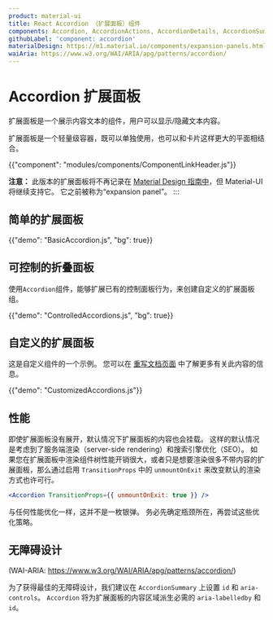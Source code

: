 ```yaml
---
product: material-ui
title: React Accordion （扩展面板）组件
components: Accordion, AccordionActions, AccordionDetails, AccordionSummary
githubLabel: 'component: accordion'
materialDesign: https://m1.material.io/components/expansion-panels.html
waiAria: https://www.w3.org/WAI/ARIA/apg/patterns/accordion/
---
```


# Accordion 扩展面板

<p class="description">扩展面板是一个展示内容文本的组件，用户可以显示/隐藏文本内容。</p>

扩展面板是一个轻量级容器，既可以单独使用，也可以和卡片这样更大的平面相结合。

{{"component": "modules/components/ComponentLinkHeader.js"}}

**注意：** 此版本的扩展面板将不再记录在 [Material Design 指南中](https://m2.material.io/)，但 Material-UI 将继续支持它。 它之前被称为“expansion panel”。
:::

## 简单的扩展面板

{{"demo": "BasicAccordion.js", "bg": true}}

## 可控制的折叠面板

使用`Accordion`组件，能够扩展已有的控制面板行为，来创建自定义的扩展面板组。

{{"demo": "ControlledAccordions.js", "bg": true}}

## 自定义的扩展面板

这是自定义组件的一个示例。 您可以在 [重写文档页面](/customization/how-to-customize/) 中了解更多有关此内容的信息。

{{"demo": "CustomizedAccordions.js"}}

## 性能

即使扩展面板没有展开，默认情况下扩展面板的内容也会挂载。 这样的默认情况是考虑到了服务端渲染（server-side rendering）和搜索引擎优化（SEO）。 如果您在扩展面板中渲染组件树性能开销很大，或者只是想要渲染很多不带内容的扩展面板，那么通过启用 `TransitionProps` 中的 `unmountOnExit` 来改变默认的渲染方式也许可行。

```jsx
<Accordion TransitionProps={{ unmountOnExit: true }} />
```

与任何性能优化一样，这并不是一枚银弹。 务必先确定瓶颈所在，再尝试这些优化策略。

## 无障碍设计

(WAI-ARIA: https://www.w3.org/WAI/ARIA/apg/patterns/accordion/)

为了获得最佳的无障碍设计，我们建议在 `AccordionSummary` 上设置 `id` 和 `aria-controls`。 `Accordion` 将为扩展面板的内容区域派生必需的 `aria-labelledby` 和 `id`。
